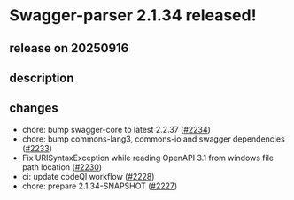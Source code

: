 # Swagger-parser 2.1.34 released!

## release on 20250916
## description
## changes
* chore: bump swagger-core to latest 2.2.37 (<a class="issue-link js-issue-link" data-error-text="Failed to load title" data-id="3422172067" data-permission-text="Title is private" data-url="https://github.com/swagger-api/swagger-parser/issues/2234" data-hovercard-type="pull_request" data-hovercard-url="/swagger-api/swagger-parser/pull/2234/hovercard" href="https://github.com/swagger-api/swagger-parser/pull/2234">#2234</a>)
* chore: bump commons-lang3, commons-io and swagger dependencies (<a class="issue-link js-issue-link" data-error-text="Failed to load title" data-id="3422019745" data-permission-text="Title is private" data-url="https://github.com/swagger-api/swagger-parser/issues/2233" data-hovercard-type="pull_request" data-hovercard-url="/swagger-api/swagger-parser/pull/2233/hovercard" href="https://github.com/swagger-api/swagger-parser/pull/2233">#2233</a>)
* Fix URISyntaxException while reading OpenAPI 3.1 from windows file path location (<a class="issue-link js-issue-link" data-error-text="Failed to load title" data-id="3406564764" data-permission-text="Title is private" data-url="https://github.com/swagger-api/swagger-parser/issues/2230" data-hovercard-type="pull_request" data-hovercard-url="/swagger-api/swagger-parser/pull/2230/hovercard" href="https://github.com/swagger-api/swagger-parser/pull/2230">#2230</a>)
* ci: update codeQl workflow (<a class="issue-link js-issue-link" data-error-text="Failed to load title" data-id="3380032386" data-permission-text="Title is private" data-url="https://github.com/swagger-api/swagger-parser/issues/2228" data-hovercard-type="pull_request" data-hovercard-url="/swagger-api/swagger-parser/pull/2228/hovercard" href="https://github.com/swagger-api/swagger-parser/pull/2228">#2228</a>)
* chore: prepare 2.1.34-SNAPSHOT (<a class="issue-link js-issue-link" data-error-text="Failed to load title" data-id="3373601667" data-permission-text="Title is private" data-url="https://github.com/swagger-api/swagger-parser/issues/2227" data-hovercard-type="pull_request" data-hovercard-url="/swagger-api/swagger-parser/pull/2227/hovercard" href="https://github.com/swagger-api/swagger-parser/pull/2227">#2227</a>)

